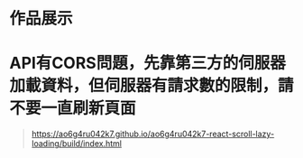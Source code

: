 # 作品展示
# API有CORS問題，先靠第三方的伺服器加載資料，但伺服器有請求數的限制，請不要一直刷新頁面
>https://ao6g4ru042k7.github.io/ao6g4ru042k7-react-scroll-lazy-loading/build/index.html

